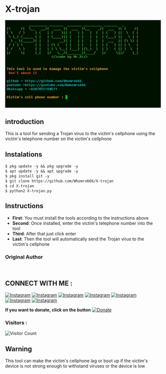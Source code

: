 # X-trojan
![X-trojan preview](X-trojan.jpg)

## introduction
This is a tool for sending a Trojan virus to the victim's cellphone using the victim's telephone number on the victim's cellphone

## Instalations
```
$ pkg update -y && pkg upgrade -y
$ apt update -y && apt upgrade -y
$ pkg install git -y
$ git clone https://github.com/Whomrx666/X-trojan
$ cd X-trojan
$ python2 X-trojan.py
```

## Instructions
- **First**: You must install the tools according to the instructions above
- **Second**: Once installed, enter the victim's telephone number into the tool
- **Third**: After that just click enter
- **Last**: Then the tool will automatically send the Trojan virus to the victim's cellphone
### Original Author
<a href="https://github.com/Whomrx666"><img src="https://img.shields.io/badge/Original-Author-brightgreen.svg" alt=""/></a>

## CONNECT WITH ME :

[![Instagram](https://img.shields.io/badge/TWITTER-FOLLOW-red?style=for-the-badge&logo=twitter)](https://twitter.com/whomrx666)
[![Instagram](https://img.shields.io/badge/WEBSITE-VISIT-yellow?style=for-the-badge&logo=blogger)](https://whomrxhackers.blogspot.com/)
[![Instagram](https://img.shields.io/badge/YOUTUBE-SUBSCRIBE-red?style=for-the-badge&logo=youtube)](https://youtube.com/@whomrx666)
[![Instagram](https://img.shields.io/badge/FACEBOOK-LIKE-red?style=for-the-badge&logo=facebook)](https://facebook.com/https://www.facebook.com/whomrx.666)
[![Instagram](https://img.shields.io/badge/TELEGRAM-CONNECT-red?style=for-the-badge&logo=telegram)](https://t.me/@Whomr_X)
[![Instagram](https://img.shields.io/badge/WHATSAPP-CONTACT-red?style=for-the-badge&logo=whatsapp)](https://wa.me/6287855190571)
[![Instagram](https://img.shields.io/badge/TIKTOK-FOLLOW-red?style=for-the-badge&logo=tiktok)](https://www.tiktok.com/@whomr.x)

**If you want to donate, click on the button**
<a href="https://saweria.co/whomrx"><img title="Donate" src="https://img.shields.io/badge/Donate-X trojan-yellow?style=for-the-badge&logo=github"></a>

### Visitors :
![Visitor Count](https://profile-counter.glitch.me/Whomrx666/count.svg)

## Warning
This tool can make the victim's cellphone lag or boot up if the victim's device is not strong enough to withstand viruses or the device is low

